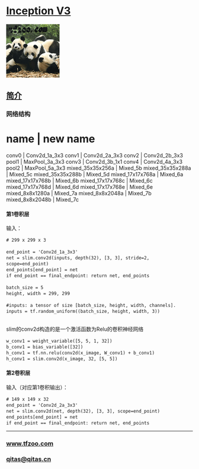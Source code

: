﻿# [Inception V3](https://github.com/tfzoo/InceptionV3) 

[![sites](tfzoo/tfzoo.png)](http://www.tfzoo.com)

## [简介](https://github.com/tfzoo/InceptionV3/wiki) 

### 网络结构

   name        		| new name
  =======================================
  conv0             | Conv2d_1a_3x3
  conv1             | Conv2d_2a_3x3
  conv2             | Conv2d_2b_3x3
  pool1             | MaxPool_3a_3x3
  conv3             | Conv2d_3b_1x1
  conv4             | Conv2d_4a_3x3
  pool2             | MaxPool_5a_3x3
  mixed_35x35x256a  | Mixed_5b
  mixed_35x35x288a  | Mixed_5c
  mixed_35x35x288b  | Mixed_5d
  mixed_17x17x768a  | Mixed_6a
  mixed_17x17x768b  | Mixed_6b
  mixed_17x17x768c  | Mixed_6c
  mixed_17x17x768d  | Mixed_6d
  mixed_17x17x768e  | Mixed_6e
  mixed_8x8x1280a   | Mixed_7a
  mixed_8x8x2048a   | Mixed_7b
  mixed_8x8x2048b   | Mixed_7c

#### 第1卷积层

输入：

```
# 299 x 299 x 3

end_point = 'Conv2d_1a_3x3'
net = slim.conv2d(inputs, depth(32), [3, 3], stride=2, scope=end_point)
end_points[end_point] = net
if end_point == final_endpoint: return net, end_points

batch_size = 5
height, width = 299, 299

#inputs: a tensor of size [batch_size, height, width, channels].
inputs = tf.random_uniform((batch_size, height, width, 3))


```

slim的conv2d构造的是一个激活函数为Relu的卷积神经网络

```
w_conv1 = weight_variable([5, 5, 1, 32])
b_conv1 = bias_variable([32])
h_conv1 = tf.nn.relu(conv2d(x_image, W_conv1) + b_conv1)
h_conv1 = slim.conv2d(x_image, 32, [5, 5])

```

#### 第2卷积层

输入（对应第1卷积输出）：

```
# 149 x 149 x 32
end_point = 'Conv2d_2a_3x3'
net = slim.conv2d(net, depth(32), [3, 3], scope=end_point)
end_points[end_point] = net
if end_point == final_endpoint: return net, end_points

```


---

###  www.tfzoo.com 
###  qitas@qitas.cn
